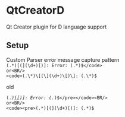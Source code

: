 QtCreatorD
==========

Qt Creator plugin for D language support

Setup
-----
Custom Parser error message capture pattern <BR/>
<code>(.\*)\[(\](\d+)\[)\]: Error: (.\*)$</code>
or<BR/>
<code>(.\*)\[(\](\d+)\[)\]: (.\*)$</code>

old

<code><pre>(.*)[(](\d+)[)]: Error: (.*)$</pre></code><BR/>
or<BR/>
<code><pre>(.*)[(](\d+)[)]: (.*)$</pre></code>
